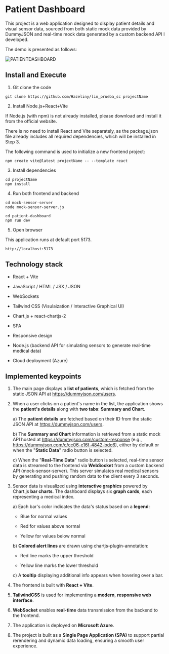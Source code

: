 # Patient Dashboard

This project is a web application designed to display patient details and visual sensor data, sourced from both static mock data provided by DummyJSON and real-time mock data generated by a custom backend API I developed.

The demo is presented as follows:

![PATIENTDASHBOARD](https://github.com/Hazeliny/lin_prueba_sc/blob/main/patient-dashboard/src/assets/Patient_Dashbord.gif)

## Install and Execute

1. Git clone the code

```
git clone https://github.com/Hazeliny/lin_prueba_sc projectName
```

2. Install Node.js+React+Vite

If Node.js (with npm) is not already installed, please download and install it from the official website.

There is no need to install React and Vite separately, as the package.json file already includes all required dependencies, which will be installed in Step 3.

The following command is used to initialize a new frontend project:

```
npm create vite@latest projectName -- --template react
```

3. Install dependencies

```
cd projectName
npm install
```

4. Run both frontend and backend

```
cd mock-sensor-server
node mock-sensor-server.js

cd patient-dashboard
npm run dev
```

5. Open browser

This application runs at default port 5173. 

```
http://localhost:5173
```

## Technology stack

- React + Vite

- JavaScript / HTML / JSX / JSON

- WebSockets

- Tailwind CSS (Visulaization / Interactive Graphical UI)

- Chart.js + react-chartjs-2

- SPA

- Responsive design

- Node.js (backend API for simulating sensors to generate real-time medical data)

- Cloud deployment (Azure)


## Implemented keypoints

1. The main page displays a **list of patients**, which is fetched from the static JSON API at https://dummyjson.com/users.

2. When a user clicks on a patient's name in the list, the application shows the **patient's details** along with **two tabs**: **Summary and Chart**.

    a) The **patient details** are fetched based on their ID from the static JSON API at https://dummyjson.com/users.

    b) The **Summary and Chart** information is retrieved from a static mock API hosted at https://dummyjson.com/custom-response (e.g., https://dummyjson.com/c/cc06-e16f-4842-bdc6), either by default or when the "**Static Data**" radio button is selected.

    c) When the "**Real-Time Data**" radio button is selected, real-time sensor data is streamed to the frontend via **WebSocket** from a custom backend API (mock-sensor-server). This server simulates real medical sensors by generating and pushing random data to the client every 3 seconds.

3. Sensor data is visualized using **interactive graphics** powered by Chart.js **bar charts**. The dashboard displays six **graph cards**, each representing a medical index.

    a) Each bar's color indicates the data's status based on a **legend**:

    - Blue for normal values

    - Red for values above normal

    - Yellow for values below normal

    b) **Colored alert lines** are drawn using chartjs-plugin-annotation:

    - Red line marks the upper threshold

    - Yellow line marks the lower threshold

    c) A **tooltip** displaying additional info appears when hovering over a bar.

4. The frontend is built with **React + Vite**.

5. **TailwindCSS** is used for implementing a **modern**, **responsive web interface**.

6. **WebSocket** enables **real-time** data transmission from the backend to the frontend.

7. The application is deployed on **Microsoft Azure**.

8. The project is built as a **Single Page Application (SPA)** to support partial rerendering and dynamic data loading, ensuring a smooth user experience.

